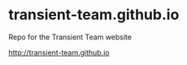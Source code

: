 transient-team.github.io
========================

Repo for the Transient Team website

http://transient-team.github.io
